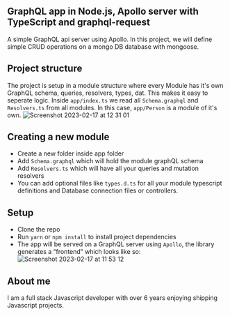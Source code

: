 ## GraphQL app in Node.js, Apollo server with TypeScript and graphql-request
A simple GraphQL api server using Apollo.
In this project, we will define simple CRUD operations on a mongo DB database with mongoose.

## Project structure
The project is setup in a module structure where every Module has it's own GraphQL schema, queries, resolvers, types, dat. This makes it easy to seperate logic. Inside `app/index.ts` we read all `Schema.graphql` and `Resolvers.ts` from all modules. In this case, `app/Person` is a module of it's own.
![Screenshot 2023-02-17 at 12 31 01](https://user-images.githubusercontent.com/20843520/219606793-b7b44cf2-87ed-4eed-aa48-df26ba06d65b.png)


## Creating a new module
- Create a new folder inside app folder
- Add `Schema.graphql` which will hold the module graphQL schema
- Add `Resolvers.ts` which will have all your queries and mutation resolvers
- You can add optional files like `types.d.ts` for all  your module typescript definitions and Database connection files or controllers.

## Setup
- Clone the repo
- Run `yarn` or `npm install` to install project dependencies
- The app will be served on a GraphQL server using `Apollo`, the library generates a “frontend” which looks like so:
![Screenshot 2023-02-17 at 11 53 12](https://user-images.githubusercontent.com/20843520/219598294-8ca014a5-955b-4821-94b4-1a4cc1049465.png)


## About me
I am a full stack Javascript developer with over 6 years enjoying shipping Javascript projects.
